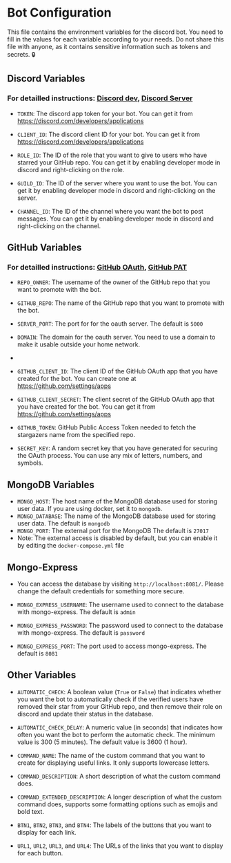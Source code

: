 # Bot Configuration

This file contains the environment variables for the discord bot. You need to fill in the values for each variable according to your needs. Do not share this file with anyone, as it contains sensitive information such as tokens and secrets. 🔒

## Discord Variables
### For detailled instructions: [Discord dev](./installation.md#step-1-obtain-the-app-token-and-client-id-from-the-discord-dev-portal), [Discord Server](./installation.md#step-5-get-the-role-id-guild-id-and-channel-id-from-discord) 
- `TOKEN`: The discord app token for your bot. You can get it from https://discord.com/developers/applications
- `CLIENT_ID`: The discord client ID for your bot. You can get it from https://discord.com/developers/applications

- `ROLE_ID`: The ID of the role that you want to give to users who have starred your GitHub repo. You can get it by enabling developer mode in discord and right-clicking on the role.
- `GUILD_ID`: The ID of the server where you want to use the bot. You can get it by enabling developer mode in discord and right-clicking on the server.
- `CHANNEL_ID`: The ID of the channel where you want the bot to post messages. You can get it by enabling developer mode in discord and right-clicking on the channel.

## GitHub Variables
### For detailled instructions: [GitHub OAuth](./installation.md#step-3-create-a-github-oauth-app), [GitHub PAT](./installation.md#step-4-create-a-classic-github-public-access-token-pat) 
- `REPO_OWNER`: The username of the owner of the GitHub repo that you want to promote with the bot.
- `GITHUB_REPO`: The name of the GitHub repo that you want to promote with the bot.

- `SERVER_PORT`: The port for for the oauth server. The default is `5000`
- `DOMAIN`: The domain for the oauth server. You need to use a domain to make it usable outside your home network.
- 
- `GITHUB_CLIENT_ID`: The client ID of the GitHub OAuth app that you have created for the bot. You can create one at https://github.com/settings/apps
- `GITHUB_CLIENT_SECRET`: The client secret of the GitHub OAuth app that you have created for the bot. You can get it from https://github.com/settings/apps

- `GITHUB_TOKEN`: GitHub Public Access Token needed to fetch the stargazers name from the specified repo.

- `SECRET_KEY`: A random secret key that you have generated for securing the OAuth process. You can use any mix of letters, numbers, and symbols.

## MongoDB Variables

- `MONGO_HOST`: The host name of the MongoDB database used for storing user data. If you are using docker, set it to `mongodb`.
- `MONGO_DATABASE`: The name of the MongoDB database used for storing user data. The default is `mongodb`
- `MONGO_PORT`: The external port for the MongoDB The default is `27017` 
- Note: The external access is disabled by default, but you can enable it by editing the `docker-compose.yml` file

## Mongo-Express
- You can access the database by visiting `http://localhost:8081/`. Please change the default credentials for something more secure.

- `MONGO_EXPRESS_USERNAME`: The username used to connect to the database with mongo-express. The default is `admin` 
- `MONGO_EXPRESS_PASSWORD`: The password used to connect to the database with mongo-express. The default is `password`
- `MONGO_EXPRESS_PORT`: The port used to access mongo-express. The default is `8081`

## Other Variables

- `AUTOMATIC_CHECK`: A boolean value (`True` or `False`) that indicates whether you want the bot to automatically check if the verified users have removed their star from your GitHub repo, and then remove their role on discord and update their status in the database.

- `AUTOMATIC_CHECK_DELAY`: A numeric value (in seconds) that indicates how often you want the bot to perform the automatic check. The minimum value is 300 (5 minutes). The default value is 3600 (1 hour).

- `COMMAND_NAME`: The name of the custom command that you want to create for displaying useful links. It only supports lowercase letters.

- `COMMAND_DESCRIPTION`: A short description of what the custom command does.

- `COMMAND_EXTENDED_DESCRIPTION`: A longer description of what the custom command does, supports some formatting options such as emojis and bold text.

- `BTN1`, `BTN2`, `BTN3`, and `BTN4`: The labels of the buttons that you want to display for each link.

- `URL1`, `URL2`, `URL3`, and `URL4`: The URLs of the links that you want to display for each button.
